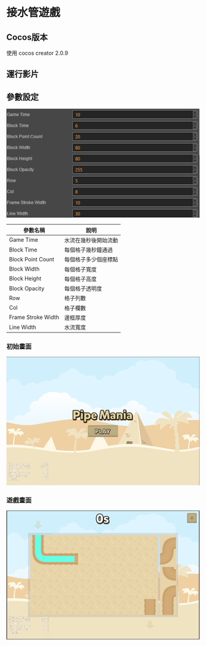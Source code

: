 # 接水管遊戲

## Cocos版本
使用 cocos creator 2.0.9

## 運行影片

## 參數設定

![參數設定](https://raw.githubusercontent.com/lya79/CocosPipeMania/master/0.PNG)

參數名稱 | 說明
--- | ---
Game Time | 水流在幾秒後開始流動
Block Time | 每個格子幾秒鐘通過
Block Point Count | 每個格子多少個座標點
Block Width | 每個格子寬度
Block Height | 每個格子高度
Block Opacity | 每個格子透明度
Row | 格子列數
Col | 格子欄數
Frame Stroke Width | 邊框厚度
Line Width | 水流寬度

### 初始畫面

![初始畫面](https://raw.githubusercontent.com/lya79/CocosPipeMania/master/1.PNG)

### 遊戲畫面

![遊戲畫面](https://raw.githubusercontent.com/lya79/CocosPipeMania/master/2.PNG)
